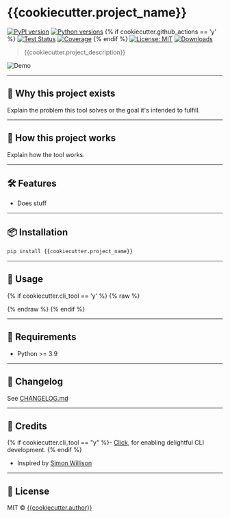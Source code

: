 # {{cookiecutter.project_name}}

[![PyPI version](https://img.shields.io/pypi/v/{{cookiecutter.project_name}}.svg)](https://pypi.org/project/{{cookiecutter.project_name}})
[![Python versions](https://img.shields.io/pypi/pyversions/{{cookiecutter.project_name}}.svg?logo=python&logoColor=white)](https://pypi.org/project/{{cookiecutter.project_name}}/)
{% if cookiecutter.github_actions == 'y' %}
[![Test Status](https://github.com/{{cookiecutter.github_username}}/{{cookiecutter.project_name}}/workflows/Test/badge.svg)](https://github.com/{{cookiecutter.github_username}}/{{cookiecutter.project_name}}/actions?query=workflow%3ATest)
[![Coverage](https://codecov.io/gh/{{cookiecutter.github_username}}/{{cookiecutter.project_name}}/branch/main/graph/badge.svg)](https://codecov.io/gh/{{cookiecutter.github_username}}/{{cookiecutter.project_name}})
{% endif %}
[![License: MIT](https://img.shields.io/badge/license-MIT-blue.svg)](https://github.com/{{cookiecutter.github_username}}/{{cookiecutter.project_name}}/blob/main/LICENSE)
[![Downloads](https://static.pepy.tech/badge/{{cookiecutter.project_name}})](https://pepy.tech/project/{{cookiecutter.project_name}})

> {{cookiecutter.project_description}}

![Demo](https://raw.githubusercontent.com/{{cookiecutter.github_username}}/{{cookiecutter.project_name}}/main/demo.gif)

---

## 🚀 Why this project exists

Explain the problem this tool solves or the goal it's intended to fulfill.

---

## 🧠 How this project works

Explain how the tool works.

---

## 🛠️ Features

* Does stuff

---

## 📦 Installation

```bash
pip install {{cookiecutter.project_name}}
```

---

## 🧪 Usage

{% if cookiecutter.cli_tool == 'y' %}
{% raw %}
<!-- [[[cog
import cog
from {{cookiecutter.project_slug}} import cli
from click.testing import CliRunner
runner = CliRunner()
result = runner.invoke(cli.main, ["--help"])
out = result.output.replace("Usage: main", "Usage: {{cookiecutter.project_name}}")
result = runner.invoke(cli.what, ["--help"])
what_out = result.output
cog.out(
    "``` {{.bash}}\n"
    "$ {{cookiecutter.project_name}} --help\n"
    "{}"
    "```".format(out)
)
]]] -->
<!-- [[[end]]] -->
{% endraw %}
{% endif %}

---

## 📐 Requirements

- Python >= 3.9

---

## 🧾 Changelog

See [CHANGELOG.md](https://github.com/{{cookiecutter.github_username}}/{{cookiecutter.project_name}}/blob/main/CHANGELOG.md)

---

## 🙏 Credits

{% if cookiecutter.cli_tool == "y" %}- [Click](https://click.palletsprojects.com), for enabling delightful CLI development. {% endif %}
- Inspired by [Simon Willison](https://github.com/simonw/sqlite-utils)

---

## 📄 License

MIT © [{{cookiecutter.author}}](https://github.com/{{cookiecutter.github_username}})
